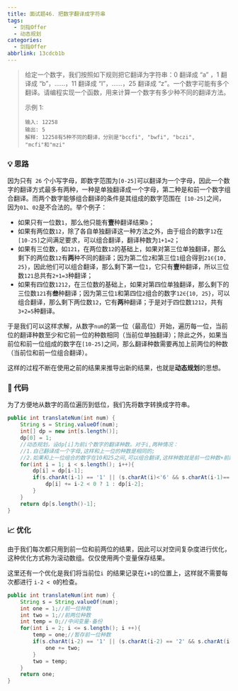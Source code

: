 ```yaml
---
title: 面试题46. 把数字翻译成字符串
tags:
  - 剑指Offer
  - 动态规划
categories:
  - 剑指Offer
abbrlink: 13cdcb1b
---
```


> 给定一个数字，我们按照如下规则把它翻译为字符串：0 翻译成 “a” ，1 翻译成 “b”，……，11 翻译成 “l”，……，25 翻译成 “z”。一个数字可能有多个翻译。请编程实现一个函数，用来计算一个数字有多少种不同的翻译方法。
>
> 示例 1:
>
> ```
> 输入: 12258
> 输出: 5
> 解释: 12258有5种不同的翻译，分别是"bccfi", "bwfi", "bczi", "mcfi"和"mzi"
> ```

<!-- more -->

### 💡 思路

因为只有` 26` 个小写字母，即数字范围为` [0-25] `可以翻译为一个字母，因此一个数字的翻译方式最多有两种，一种是单独翻译成一个字母，第二种是和前一个数字组合翻译。而两个数字能够组合翻译的条件是其组成的数字范围在` [10-25]`之间，因为`01`、`02`是不合法的。举个例子：

- 如果只有一位数`1`，那么他只能有**壹**种翻译结果`b`；
- 如果有两位数`12`，除了各自单独翻译这一种方法之外，由于组合的数字`12`在`[10-25]`之间满足要求，可以组合翻译，翻译种数为`1+1=2`；
- 如果有三位数，如`121`，在两位数`12`的基础上，如果对第三位单独翻译，那么剩下的两位数`12`有**两**种不同的翻译；因为第二位`2`和第三位`1`组合得到`21∈{10, 25}`，因此他们可以组合翻译，那么剩下第一位`1`，它只有**壹**种翻译，所以三位数`121`总共有`2+1=3`种翻译；
- 如果有四位数`1212`，在三位数的基础上，如果对第四位单独翻译，那么剩下的三位数`121`有**叁**种翻译；因为第三位`1`和第四位`2`组合的数字`12∈{10, 25}`，可以组合翻译，那么剩下两位数`12`，它有**两**种翻译；于是对于四位数`1212`，共有`3+2=5`种翻译。

于是我们可以这样求解，从数字`num`的第一位（最高位）开始，遍历每一位，当前位的翻译种数至少和它前一位的种数相同（当前位单独翻译）；除此之外，如果当前位和前一位组成的数字在`[10-25]`之间，那么翻译种数需要再加上前两位的种数（当前位和前一位组合翻译）。

这样的过程不断在使用之前的结果来推导出新的结果，也就是**动态规划**的思想。

### 🧾 代码

为了方便地从数字的高位遍历到低位，我们先将数字转换成字符串。

```java
public int translateNum(int num) {
    String s = String.valueOf(num);
    int[] dp = new int[s.length()];
    dp[0] = 1;
    //动态规划，设dp[i]为前i个数字的翻译种数。对于i,两种情况：
    //1.自己翻译成一个字母,这样和上一位的种数是相同的;
    //2.如果和上一位组合的数字在10和25之间,可以组合翻译,这样种数就是前一位种数+前两位种数
    for(int i = 1; i < s.length(); i++){
        dp[i] = dp[i-1];
        if(s.charAt(i-1) == '1' || (s.charAt(i)<'6' && s.charAt(i-1)=='2')){
            dp[i] += i-2 < 0 ? 1 : dp[i-2]; 
        }
    }
    return dp[s.length()-1];
}
```

### 📈 优化

由于我们每次都只用到前一位和前两位的结果，因此可以对空间复杂度进行优化，这种优化方式称为滚动数组。仅仅使用两个变量保存结果。

这里还有一个优化是我们将当前位`i `的结果记录在`i+1`的位置上，这样就不需要每次都进行 `i-2 < 0`的检查。

```java
public int translateNum(int num) {
    String s = String.valueOf(num);
    int one = 1;//前一位种数
    int two = 1;//前两位种数
    int temp = 0;//中间变量-备份
    for(int i = 2; i <= s.length(); i ++){
        temp = one;//暂存前一位种数
        if(s.charAt(i-2) == '1' || (s.charAt(i-2) == '2' && s.charAt(i-1) < '6')){
            one += two;
        }
        two = temp;
    }
    return one;
}
```

